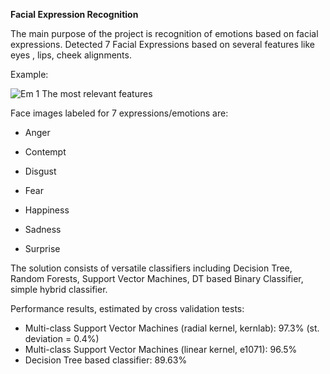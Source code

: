 **Facial Expression Recognition**

The main purpose of the project is recognition of emotions based on facial expressions. Detected 7 Facial Expressions based on several features like eyes , lips, cheek alignments.

Example:

![Em 1  The most relevant features](https://github.com/KattaAkki/Facial-Expression-Detection/assets/71118330/9cb27d71-dc2e-4128-a6b7-c09a3ca03db9)


Face images labeled for 7 expressions/emotions are:

* Anger
  
* Contempt
  
* Disgust
  
* Fear
  
* Happiness
  
* Sadness
  
* Surprise

The solution consists of versatile classifiers including Decision Tree, Random Forests, Support Vector Machines, DT based Binary Classifier, simple hybrid classifier.

Performance results, estimated by cross validation tests: 

* Multi-class Support Vector Machines (radial kernel, kernlab): 97.3% (st. deviation = 0.4%)
* Multi-class Support Vector Machines (linear kernel, e1071): 96.5%
* Decision Tree based classifier: 89.63% 
